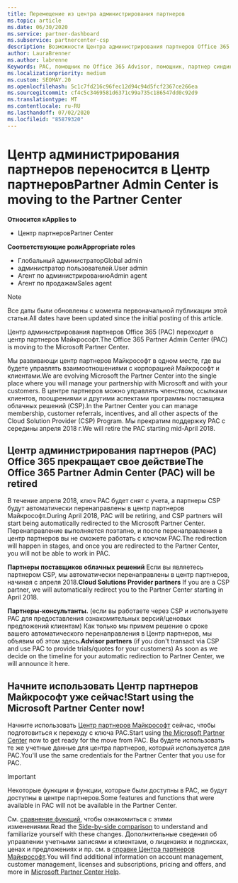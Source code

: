 ```yaml
---
title: Перемещение из центра администрирования партнеров
ms.topic: article
ms.date: 06/30/2020
ms.service: partner-dashboard
ms.subservice: partnercenter-csp
description: Возможности Центра администрирования партнеров Office 365 переносятся в Центр партнеров.
author: LauraBrenner
ms.author: labrenne
Keywords: PAC, помощник по Office 365 Advisor, помощник, партнер синдикации, снятие с учета PAC, упразднение PAC
ms.localizationpriority: medium
ms.custom: SEOMAY.20
ms.openlocfilehash: 5c1c7fd216c96fec12d94c94d5fcf2367ce266ea
ms.sourcegitcommit: cf4c5c3469581d6371c99a735c186547dd0c92d9
ms.translationtype: MT
ms.contentlocale: ru-RU
ms.lasthandoff: 07/02/2020
ms.locfileid: "85879320"
---
```

# <a name="partner-admin-center-is-moving-to-the-partner-center"></a><span data-ttu-id="41e82-104">Центр администрирования партнеров переносится в Центр партнеров</span><span class="sxs-lookup"><span data-stu-id="41e82-104">Partner Admin Center is moving to the Partner Center</span></span>

<span data-ttu-id="41e82-105">**Относится к**</span><span class="sxs-lookup"><span data-stu-id="41e82-105">**Applies to**</span></span>

- <span data-ttu-id="41e82-106">Центр партнеров</span><span class="sxs-lookup"><span data-stu-id="41e82-106">Partner Center</span></span>

<span data-ttu-id="41e82-107">**Соответствующие роли**</span><span class="sxs-lookup"><span data-stu-id="41e82-107">**Appropriate roles**</span></span>
- <span data-ttu-id="41e82-108">Глобальный администратор</span><span class="sxs-lookup"><span data-stu-id="41e82-108">Global admin</span></span>
- <span data-ttu-id="41e82-109">администратор пользователей.</span><span class="sxs-lookup"><span data-stu-id="41e82-109">User admin</span></span>
- <span data-ttu-id="41e82-110">Агент по администрированию</span><span class="sxs-lookup"><span data-stu-id="41e82-110">Admin agent</span></span>
- <span data-ttu-id="41e82-111">Агент по продажам</span><span class="sxs-lookup"><span data-stu-id="41e82-111">Sales agent</span></span>

> [!NOTE]  
> <span data-ttu-id="41e82-112">Все даты были обновлены с момента первоначальной публикации этой статьи.</span><span class="sxs-lookup"><span data-stu-id="41e82-112">All dates have been updated since the initial posting of this article.</span></span>

<span data-ttu-id="41e82-113">Центр администрирования партнеров Office 365 (PAC) переходит в центр партнеров Майкрософт.</span><span class="sxs-lookup"><span data-stu-id="41e82-113">The Office 365 Partner Admin Center (PAC) is moving to the Microsoft Partner Center.</span></span>

<span data-ttu-id="41e82-114">Мы развивающи центр партнеров Майкрософт в одном месте, где вы будете управлять взаимоотношениями с корпорацией Майкрософт и клиентами.</span><span class="sxs-lookup"><span data-stu-id="41e82-114">We are evolving Microsoft the Partner Center into the single place where you will manage your partnership with Microsoft and with your customers.</span></span> <span data-ttu-id="41e82-115">В центре партнеров можно управлять членством, ссылками клиентов, поощрениями и другими аспектами программы поставщика облачных решений (CSP).</span><span class="sxs-lookup"><span data-stu-id="41e82-115">In the Partner Center you can manage membership, customer referrals, incentives, and all other aspects of the Cloud Solution Provider (CSP) Program.</span></span> <span data-ttu-id="41e82-116">Мы прекратим поддержку PAC с середины апреля 2018 г.</span><span class="sxs-lookup"><span data-stu-id="41e82-116">We will retire the PAC starting mid-April 2018.</span></span>

## <a name="the-office-365-partner-admin-center-pac-will-be-retired"></a><span data-ttu-id="41e82-117">Центр администрирования партнеров (PAC) Office 365 прекращает свое действие</span><span class="sxs-lookup"><span data-stu-id="41e82-117">The Office 365 Partner Admin Center (PAC) will be retired</span></span>

<span data-ttu-id="41e82-118">В течение апреля 2018, ключ PAC будет снят с учета, а партнеры CSP будут автоматически перенаправлены в центр партнеров Майкрософт.</span><span class="sxs-lookup"><span data-stu-id="41e82-118">During April 2018, PAC will be retiring, and CSP partners will start being automatically redirected to the Microsoft Partner Center.</span></span> <span data-ttu-id="41e82-119">Перенаправление выполняется поэтапно, и после перенаправления в центр партнеров вы не сможете работать с ключом PAC.</span><span class="sxs-lookup"><span data-stu-id="41e82-119">The redirection will happen in stages, and once you are redirected to the Partner Center, you will not be able to work in PAC.</span></span> 

<span data-ttu-id="41e82-120">**Партнеры поставщиков облачных решений** Если вы являетесь партнером CSP, мы автоматически перенаправлены в центр партнеров, начиная с апреля 2018.</span><span class="sxs-lookup"><span data-stu-id="41e82-120">**Cloud Solutions Provider partners** If you are a CSP partner, we will automatically redirect you to the Partner Center starting in April 2018.</span></span> 

<span data-ttu-id="41e82-121">**Партнеры-консультанты.** (если вы работаете через CSP и используете PAC для предоставления ознакомительных версий/ценовых предложений клиентам) Как только мы примем решение о сроке вашего автоматического перенаправления в Центр партнеров, мы объявим об этом здесь.</span><span class="sxs-lookup"><span data-stu-id="41e82-121">**Advisor partners** (if you don't transact via CSP and use PAC to provide trials/quotes for your customers) As soon as we decide on the timeline for your automatic redirection to Partner Center, we will announce it here.</span></span> 


## <a name="start-using-the-microsoft-partner-center-now"></a><span data-ttu-id="41e82-122">Начните использовать Центр партнеров Майкрософт уже сейчас!</span><span class="sxs-lookup"><span data-stu-id="41e82-122">Start using the Microsoft Partner Center now!</span></span>

<span data-ttu-id="41e82-123">Начните использовать [Центр партнеров Майкрософт](https://partnercenter.microsoft.com/) сейчас, чтобы подготовиться к переходу с ключа PAC.</span><span class="sxs-lookup"><span data-stu-id="41e82-123">Start using [the Microsoft Partner Center](https://partnercenter.microsoft.com/) now to get ready for the move from PAC.</span></span>  <span data-ttu-id="41e82-124">Вы будете использовать те же учетные данные для центра партнеров, который используется для PAC.</span><span class="sxs-lookup"><span data-stu-id="41e82-124">You'll use the same credentials for the Partner Center that you use for PAC.</span></span>

> [!IMPORTANT]  
> <span data-ttu-id="41e82-125">Некоторые функции и функции, которые были доступны в PAC, не будут доступны в центре партнеров.</span><span class="sxs-lookup"><span data-stu-id="41e82-125">Some features and functions that were available in PAC will not be available in the Partner Center.</span></span>

 <span data-ttu-id="41e82-126">См. [сравнение функций](moving-from-pac-to-pc.md), чтобы ознакомиться с этими изменениями.</span><span class="sxs-lookup"><span data-stu-id="41e82-126">Read the [Side-by-side comparison](moving-from-pac-to-pc.md) to understand and familiarize yourself with these changes.</span></span>  <span data-ttu-id="41e82-127">Дополнительные сведения об управлении учетными записями и клиентами, о лицензиях и подписках, ценах и предложениях и пр. см. в [справке Центра партнеров Майкрософт](https://docs.microsoft.com/partner-center/).</span><span class="sxs-lookup"><span data-stu-id="41e82-127">You will find additional information on account management, customer management, licenses and subscriptions, pricing and offers, and more in [Microsoft Partner Center Help](https://docs.microsoft.com/partner-center/).</span></span>